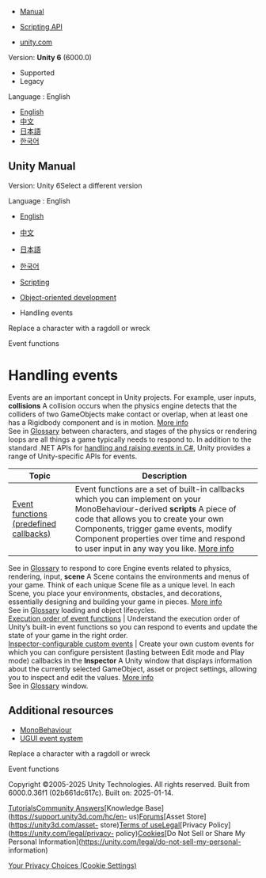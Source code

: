 [](https://docs.unity3d.com)

  * [Manual](../Manual/index.html)
  * [Scripting API](../ScriptReference/index.html)

  * [unity.com](https://unity.com/)

Version: **Unity 6** (6000.0)

  * Supported
  * Legacy

Language : English

  * [English](/Manual/event-handling.html)
  * [中文](/cn/current/Manual/event-handling.html)
  * [日本語](/ja/current/Manual/event-handling.html)
  * [한국어](/kr/current/Manual/event-handling.html)

[](https://docs.unity3d.com)

## Unity Manual

Version: Unity 6Select a different version

Language : English

  * [English](/Manual/event-handling.html)
  * [中文](/cn/current/Manual/event-handling.html)
  * [日本語](/ja/current/Manual/event-handling.html)
  * [한국어](/kr/current/Manual/event-handling.html)

  * [Scripting](scripting.html)
  * [Object-oriented development](object-oriented-development.html)
  * Handling events

[](instantiating-prefabs-wrecks.html)

Replace a character with a ragdoll or wreck

[](event-functions.html)

Event functions

# Handling events

Events are an important concept in Unity projects. For example, user inputs,
**collisions** A collision occurs when the physics engine detects that the
colliders of two GameObjects make contact or overlap, when at least one has a
Rigidbody component and is in motion. [More info](CollidersOverview.html)  
See in [Glossary](Glossary.html#Collision) between characters, and stages of
the physics or rendering loops are all things a game typically needs to
respond to. In addition to the standard .NET APIs for [handling and raising
events in C#](https://learn.microsoft.com/en-us/dotnet/standard/events/),
Unity provides a range of Unity-specific APIs for events.

**Topic** | **Description**  
---|---  
[Event functions (predefined callbacks)](event-functions.html) | Event functions are a set of built-in callbacks which you can implement on your MonoBehaviour-derived **scripts** A piece of code that allows you to create your own Components, trigger game events, modify Component properties over time and respond to user input in any way you like. [More info](creating-scripts.html)  
See in [Glossary](Glossary.html#Scripts) to respond to core Engine events
related to physics, rendering, input, **scene** A Scene contains the
environments and menus of your game. Think of each unique Scene file as a
unique level. In each Scene, you place your environments, obstacles, and
decorations, essentially designing and building your game in pieces. [More
info](CreatingScenes.html)  
See in [Glossary](Glossary.html#Scene) loading and object lifecycles.  
[Execution order of event functions](execution-order.html) | Understand the execution order of Unity’s built-in event functions so you can respond to events and update the state of your game in the right order.  
[Inspector-configurable custom events](unity-events.html) | Create your own custom events for which you can configure persistent (lasting between Edit mode and Play mode) callbacks in the **Inspector** A Unity window that displays information about the currently selected GameObject, asset or project settings, allowing you to inspect and edit the values. [More info](UsingTheInspector.html)  
See in [Glossary](Glossary.html#Inspector) window.  
  
## Additional resources

  * [MonoBehaviour](class-MonoBehaviour.html)
  * [UGUI event system](https://docs.unity3d.com/Packages/com.unity.ugui@latest/index.html?subfolder=/manual/EventSystem.html)

[](instantiating-prefabs-wrecks.html)

Replace a character with a ragdoll or wreck

[](event-functions.html)

Event functions

Copyright ©2005-2025 Unity Technologies. All rights reserved. Built from
6000.0.36f1 (02b661dc617c). Built on: 2025-01-14.

[Tutorials](https://learn.unity.com/)[Community
Answers](https://answers.unity3d.com)[Knowledge
Base](https://support.unity3d.com/hc/en-
us)[Forums](https://forum.unity3d.com)[Asset Store](https://unity3d.com/asset-
store)[Terms of
use](https://docs.unity3d.com/Manual/TermsOfUse.html)[Legal](https://unity.com/legal)[Privacy
Policy](https://unity.com/legal/privacy-
policy)[Cookies](https://unity.com/legal/cookie-policy)[Do Not Sell or Share
My Personal Information](https://unity.com/legal/do-not-sell-my-personal-
information)

[Your Privacy Choices (Cookie Settings)](javascript:void\(0\);)

